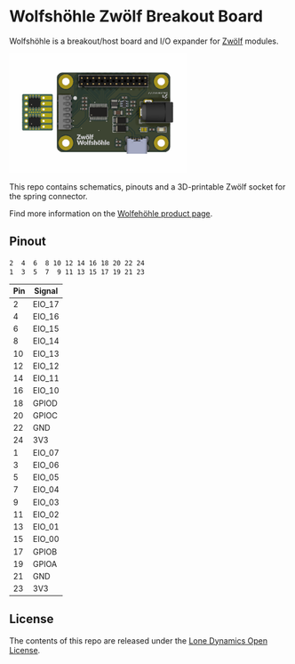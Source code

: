 # Wolfshöhle Zwölf Breakout Board

Wolfshöhle is a breakout/host board and I/O expander for [Zwölf](https://github.com/machdyne/zwolf) modules.

![Wolfshohle](https://github.com/machdyne/wolfshohle/blob/0d6482a76f4ff54e1aa54051d0f1de31663d4a2e/wolfshohle.png)

This repo contains schematics, pinouts and a 3D-printable Zwölf socket for the spring connector.

Find more information on the [Wolfehöhle product page](https://machdyne.com/product/zwolf-wolfshohle/).

## Pinout

```
2  4  6  8 10 12 14 16 18 20 22 24
1  3  5  7  9 11 13 15 17 19 21 23
```

| Pin | Signal |
| --- | ------ |
| 2 | EIO\_17 |
| 4 | EIO\_16 | 
| 6 | EIO\_15 | 
| 8 | EIO\_14 | 
| 10 | EIO\_13 | 
| 12 | EIO\_12 | 
| 14 | EIO\_11 | 
| 16 | EIO\_10 | 
| 18 | GPIOD | 
| 20 | GPIOC | 
| 22 | GND | 
| 24 | 3V3 | 
| 1 | EIO\_07 |
| 3 | EIO\_06 | 
| 5 | EIO\_05 | 
| 7 | EIO\_04 | 
| 9 | EIO\_03 | 
| 11 | EIO\_02 | 
| 13 | EIO\_01 | 
| 15 | EIO\_00 | 
| 17 | GPIOB | 
| 19 | GPIOA | 
| 21 | GND | 
| 23 | 3V3 | 

## License

The contents of this repo are released under the [Lone Dynamics Open License](LICENSE.md).
